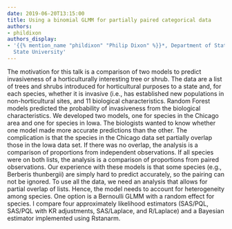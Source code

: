 ```yaml
---
date: 2019-06-20T13:15:00
title: Using a binomial GLMM for partially paired categorical data
authors:
- phildixon
authors_display:
- '{{% mention_name "phildixon" "Philip Dixon" %}}*, Department of Statistics, Iowa
  State University'
---
```

The motivation for this talk is a comparison of two models to predict invasiveness of a horticulturally interesting tree or shrub.  The data are a list of trees and shrubs introduced for horticultural purposes to a state and, for each species, whether it is invasive (i.e., has established new populations in non-horticultural sites, and 11 biological characteristics.  Random Forest models predicted the probability of invasiveness from the biological characteristics.   We developed two models, one for species in the Chicago area and one for species in Iowa.  The biologists wanted to know whether one model made more accurate predictions than the other.  The complication is that the species in the Chicago data set partially overlap those in the Iowa data set.   If there was no overlap, the analysis is a comparison of proportions from independent observations.  If all species were on both lists, the analysis is a comparison of proportions from paired observations.  Our experience with these models is that some species (e.g., Berberis thunbergii) are simply hard to predict accurately, so the pairing can not be ignored.  To use all the data, we need an analysis that allows for partial overlap of lists.  Hence, the model needs to account for heterogeneity among species.  One option is a Bernoulli GLMM with a random effect for species.   I compare four approximately likelihood estimators (SAS/PQL, SAS/PQL with KR adjustments, SAS/Laplace, and R/Laplace) and a Bayesian estimator implemented using Rstanarm.  
